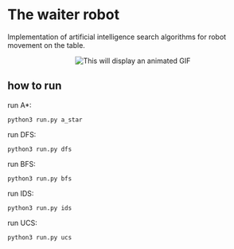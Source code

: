# The waiter robot
Implementation of artificial intelligence search algorithms for robot movement on the table.

<p align="center">
<img src="https://s6.uupload.ir/files/screencast_from_22-12-09_10_14_28_gb5i.gif" alt="This will display an animated GIF" >
</p>

## how to run

run A*:
```
python3 run.py a_star
```

run DFS:
```
python3 run.py dfs
```

run BFS:
```
python3 run.py bfs
```

run IDS:
```
python3 run.py ids
```

run UCS:
```
python3 run.py ucs
```
